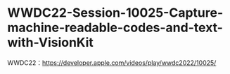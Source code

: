 # WWDC22-Session-10025-Capture-machine-readable-codes-and-text-with-VisionKit
WWDC22：https://developer.apple.com/videos/play/wwdc2022/10025/
